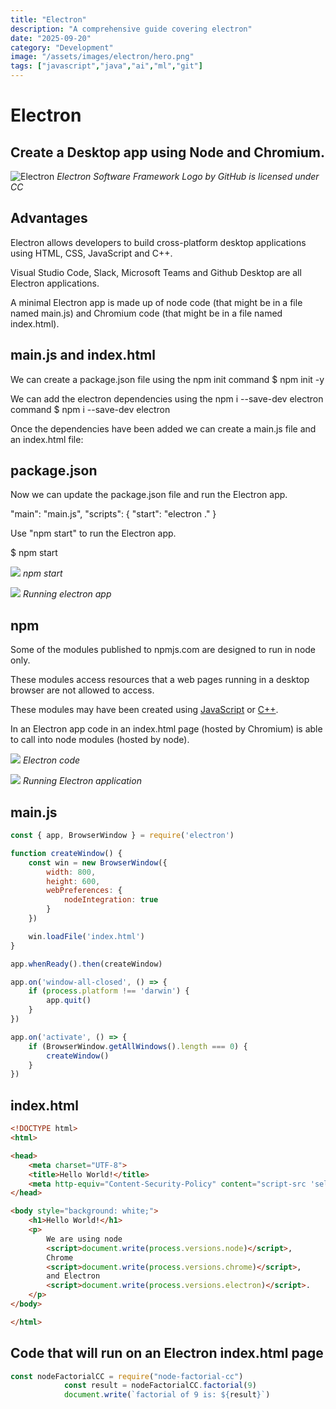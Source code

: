 ```yaml
---
title: "Electron"
description: "A comprehensive guide covering electron"
date: "2025-09-20"
category: "Development"
image: "/assets/images/electron/hero.png"
tags: ["javascript","java","ai","ml","git"]
---
```


# Electron

## Create a Desktop app using Node and Chromium.

![Electron](/assets/images/electron/1200px-electron-software-framework-logo.svg-1200x1200.png)
*Electron Software Framework Logo by GitHub is licensed under CC*


## Advantages

Electron allows developers to build cross-platform desktop applications using HTML, CSS, JavaScript and C++.

Visual Studio Code, Slack, Microsoft Teams and Github Desktop are all Electron applications.

A minimal Electron app is made up of node code (that might be in a file named main.js) and Chromium code (that might be in a file named index.html).


## main.js and index.html

We can create a package.json file using the npm init command
$ npm init -y

We can add the electron dependencies using the npm i --save-dev electron command
$ npm i --save-dev electron

Once the dependencies have been added we can create a main.js file and an index.html file:


## package.json

Now we can update the package.json file and run the Electron app.

"main": "main.js",
    "scripts": {
  "start": "electron ."
    }

Use "npm start" to run the Electron app.

$ npm start

![](/assets/images/electron/screen-shot-2021-02-23-at-2.36.38-pm-1836x1166.png)
*npm start*

![](/assets/images/electron/screen-shot-2021-02-23-at-2.44.21-pm-1588x1194.png)
*Running electron app*


## npm

Some of the modules published to npmjs.com are designed to run in node only.

These modules access resources that a web pages running in a desktop browser are not allowed to access. 

These modules may have been created using [JavaScript](npm.html) or [C++](npmCC.html).

In an Electron app code in an index.html page (hosted by Chromium) is able to call into node modules (hosted by node).

![](/assets/images/electron/screen-shot-2021-02-26-at-2.41.35-pm-1836x1169.png)
*Electron code*

![](/assets/images/electron/screen-shot-2021-02-26-at-2.46.42-pm-1314x780.png)
*Running Electron application*


## main.js

```javascript
const { app, BrowserWindow } = require('electron')

function createWindow() {
    const win = new BrowserWindow({
        width: 800,
        height: 600,
        webPreferences: {
            nodeIntegration: true
        }
    })

    win.loadFile('index.html')
}

app.whenReady().then(createWindow)

app.on('window-all-closed', () => {
    if (process.platform !== 'darwin') {
        app.quit()
    }
})

app.on('activate', () => {
    if (BrowserWindow.getAllWindows().length === 0) {
        createWindow()
    }
})
```

## index.html

```html
<!DOCTYPE html>
<html>

<head>
    <meta charset="UTF-8">
    <title>Hello World!</title>
    <meta http-equiv="Content-Security-Policy" content="script-src 'self' 'unsafe-inline';" />
</head>

<body style="background: white;">
    <h1>Hello World!</h1>
    <p>
        We are using node
        <script>document.write(process.versions.node)</script>,
        Chrome
        <script>document.write(process.versions.chrome)</script>,
        and Electron
        <script>document.write(process.versions.electron)</script>.
    </p>
</body>

</html>
```

## Code that will run on an Electron index.html page

```typescript
const nodeFactorialCC = require("node-factorial-cc")
            const result = nodeFactorialCC.factorial(9)
            document.write(`factorial of 9 is: ${result}`)
```

